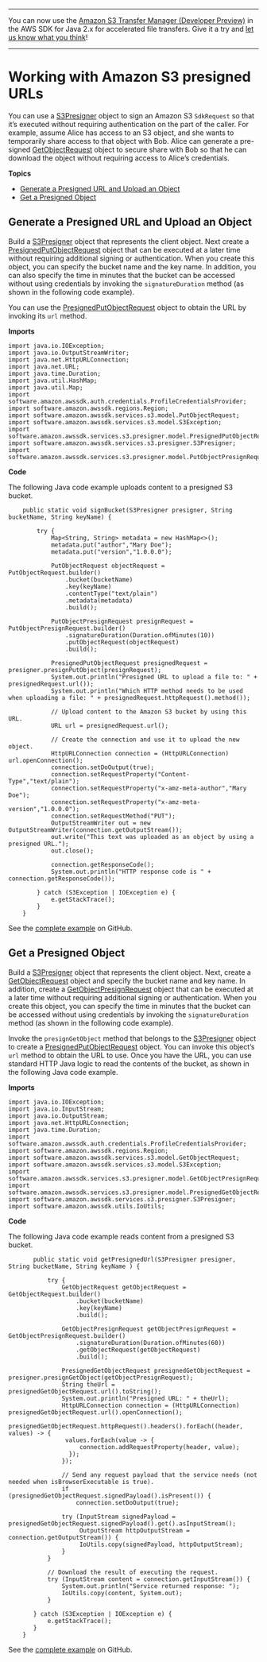 --------

You can now use the [Amazon S3 Transfer Manager \(Developer Preview\)](https://bit.ly/2WQebiP) in the AWS SDK for Java 2\.x for accelerated file transfers\. Give it a try and [let us know what you think](https://bit.ly/3zT1YYM)\!

--------

# Working with Amazon S3 presigned URLs<a name="examples-s3-presign"></a>

You can use a [S3Presigner](http://docs.aws.amazon.com/sdk-for-java/latest/reference/software/amazon/awssdk/services/s3/presigner/S3Presigner.html) object to sign an Amazon S3 `SdkRequest` so that it’s executed without requiring authentication on the part of the caller\. For example, assume Alice has access to an S3 object, and she wants to temporarily share access to that object with Bob\. Alice can generate a pre\-signed [GetObjectRequest](http://docs.aws.amazon.com/sdk-for-java/latest/reference/software/amazon/awssdk/services/s3/model/GetObjectRequest.html) object to secure share with Bob so that he can download the object without requiring access to Alice’s credentials\.

**Topics**
+ [Generate a Presigned URL and Upload an Object](#generate-presignedurl)
+ [Get a Presigned Object](#get-presignedobject)

## Generate a Presigned URL and Upload an Object<a name="generate-presignedurl"></a>

Build a [S3Presigner](http://docs.aws.amazon.com/sdk-for-java/latest/reference/software/amazon/awssdk/services/s3/presigner/S3Presigner.html) object that represents the client object\. Next create a [PresignedPutObjectRequest](http://docs.aws.amazon.com/sdk-for-java/latest/reference/software/amazon/awssdk/services/s3/presigner/model/PresignedPutObjectRequest.html) object that can be executed at a later time without requiring additional signing or authentication\. When you create this object, you can specify the bucket name and the key name\. In addition, you can also specify the time in minutes that the bucket can be accessed without using credentials by invoking the `signatureDuration` method \(as shown in the following code example\)\.

You can use the [PresignedPutObjectRequest](http://docs.aws.amazon.com/sdk-for-java/latest/reference/software/amazon/awssdk/services/s3/presigner/model/PresignedPutObjectRequest.html) object to obtain the URL by invoking its `url` method\.

 **Imports** 

```
import java.io.IOException;
import java.io.OutputStreamWriter;
import java.net.HttpURLConnection;
import java.net.URL;
import java.time.Duration;
import java.util.HashMap;
import java.util.Map;
import software.amazon.awssdk.auth.credentials.ProfileCredentialsProvider;
import software.amazon.awssdk.regions.Region;
import software.amazon.awssdk.services.s3.model.PutObjectRequest;
import software.amazon.awssdk.services.s3.model.S3Exception;
import software.amazon.awssdk.services.s3.presigner.model.PresignedPutObjectRequest;
import software.amazon.awssdk.services.s3.presigner.S3Presigner;
import software.amazon.awssdk.services.s3.presigner.model.PutObjectPresignRequest;
```

 **Code** 

The following Java code example uploads content to a presigned S3 bucket\.

```
    public static void signBucket(S3Presigner presigner, String bucketName, String keyName) {

        try {
            Map<String, String> metadata = new HashMap<>();
            metadata.put("author","Mary Doe");
            metadata.put("version","1.0.0.0");

            PutObjectRequest objectRequest = PutObjectRequest.builder()
                .bucket(bucketName)
                .key(keyName)
                .contentType("text/plain")
                .metadata(metadata)
                .build();

            PutObjectPresignRequest presignRequest = PutObjectPresignRequest.builder()
                .signatureDuration(Duration.ofMinutes(10))
                .putObjectRequest(objectRequest)
                .build();

            PresignedPutObjectRequest presignedRequest = presigner.presignPutObject(presignRequest);
            System.out.println("Presigned URL to upload a file to: " + presignedRequest.url());
            System.out.println("Which HTTP method needs to be used when uploading a file: " + presignedRequest.httpRequest().method());

            // Upload content to the Amazon S3 bucket by using this URL.
            URL url = presignedRequest.url();

            // Create the connection and use it to upload the new object.
            HttpURLConnection connection = (HttpURLConnection) url.openConnection();
            connection.setDoOutput(true);
            connection.setRequestProperty("Content-Type","text/plain");
            connection.setRequestProperty("x-amz-meta-author","Mary Doe");
            connection.setRequestProperty("x-amz-meta-version","1.0.0.0");
            connection.setRequestMethod("PUT");
            OutputStreamWriter out = new OutputStreamWriter(connection.getOutputStream());
            out.write("This text was uploaded as an object by using a presigned URL.");
            out.close();

            connection.getResponseCode();
            System.out.println("HTTP response code is " + connection.getResponseCode());

        } catch (S3Exception | IOException e) {
            e.getStackTrace();
        }
    }
```

See the [complete example](https://github.com/awsdocs/aws-doc-sdk-examples/blob/master/javav2/example_code/s3/src/main/java/com/example/s3/GeneratePresignedUrlAndUploadObject.java) on GitHub\.

## Get a Presigned Object<a name="get-presignedobject"></a>

Build a [S3Presigner](http://docs.aws.amazon.com/sdk-for-java/latest/reference/software/amazon/awssdk/services/s3/presigner/S3Presigner.html) object that represents the client object\. Next, create a [GetObjectRequest](http://docs.aws.amazon.com/sdk-for-java/latest/reference/software/amazon/awssdk/services/s3/model/GetObjectRequest.html) object and specify the bucket name and key name\. In addition, create a [GetObjectPresignRequest](http://docs.aws.amazon.com/sdk-for-java/latest/reference/software/amazon/awssdk/services/s3/presigner/model/GetObjectPresignRequest.html) object that can be executed at a later time without requiring additional signing or authentication\. When you create this object, you can specify the time in minutes that the bucket can be accessed without using credentials by invoking the `signatureDuration` method \(as shown in the following code example\)\.

Invoke the `presignGetObject` method that belongs to the [S3Presigner](http://docs.aws.amazon.com/sdk-for-java/latest/reference/software/amazon/awssdk/services/s3/presigner/S3Presigner.html) object to create a [PresignedPutObjectRequest](http://docs.aws.amazon.com/sdk-for-java/latest/reference/software/amazon/awssdk/services/s3/presigner/model/PresignedPutObjectRequest.html) object\. You can invoke this object’s `url` method to obtain the URL to use\. Once you have the URL, you can use standard HTTP Java logic to read the contents of the bucket, as shown in the following Java code example\.

 **Imports** 

```
import java.io.IOException;
import java.io.InputStream;
import java.io.OutputStream;
import java.net.HttpURLConnection;
import java.time.Duration;
import software.amazon.awssdk.auth.credentials.ProfileCredentialsProvider;
import software.amazon.awssdk.regions.Region;
import software.amazon.awssdk.services.s3.model.GetObjectRequest;
import software.amazon.awssdk.services.s3.model.S3Exception;
import software.amazon.awssdk.services.s3.presigner.model.GetObjectPresignRequest;
import software.amazon.awssdk.services.s3.presigner.model.PresignedGetObjectRequest;
import software.amazon.awssdk.services.s3.presigner.S3Presigner;
import software.amazon.awssdk.utils.IoUtils;
```

 **Code** 

The following Java code example reads content from a presigned S3 bucket\.

```
       public static void getPresignedUrl(S3Presigner presigner, String bucketName, String keyName ) {

           try {
               GetObjectRequest getObjectRequest = GetObjectRequest.builder()
                   .bucket(bucketName)
                   .key(keyName)
                   .build();

               GetObjectPresignRequest getObjectPresignRequest = GetObjectPresignRequest.builder()
                   .signatureDuration(Duration.ofMinutes(60))
                   .getObjectRequest(getObjectRequest)
                   .build();

               PresignedGetObjectRequest presignedGetObjectRequest = presigner.presignGetObject(getObjectPresignRequest);
               String theUrl = presignedGetObjectRequest.url().toString();
               System.out.println("Presigned URL: " + theUrl);
               HttpURLConnection connection = (HttpURLConnection) presignedGetObjectRequest.url().openConnection();
               presignedGetObjectRequest.httpRequest().headers().forEach((header, values) -> {
                values.forEach(value -> {
                    connection.addRequestProperty(header, value);
                 });
               });

               // Send any request payload that the service needs (not needed when isBrowserExecutable is true).
               if (presignedGetObjectRequest.signedPayload().isPresent()) {
                   connection.setDoOutput(true);

               try (InputStream signedPayload = presignedGetObjectRequest.signedPayload().get().asInputStream();
                    OutputStream httpOutputStream = connection.getOutputStream()) {
                    IoUtils.copy(signedPayload, httpOutputStream);
               }
           }

           // Download the result of executing the request.
           try (InputStream content = connection.getInputStream()) {
               System.out.println("Service returned response: ");
               IoUtils.copy(content, System.out);
           }

       } catch (S3Exception | IOException e) {
           e.getStackTrace();
       }
    }
```

See the [complete example](https://github.com/awsdocs/aws-doc-sdk-examples/blob/master/javav2/example_code/s3/src/main/java/com/example/s3/GetObjectPresignedUrl.java) on GitHub\.